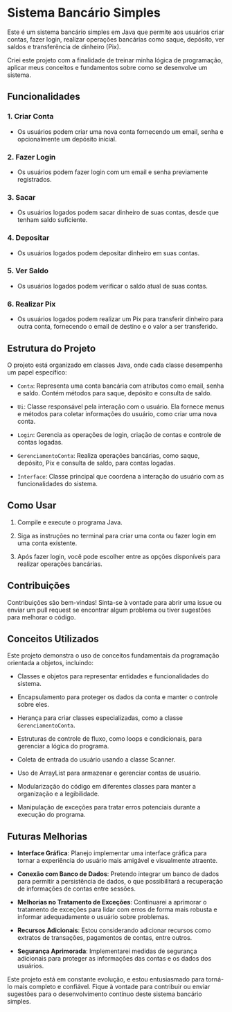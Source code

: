 # Sistema Bancário Simples

Este é um sistema bancário simples em Java que permite aos usuários criar contas, fazer login, realizar operações bancárias como saque, depósito, ver saldos e transferência de dinheiro (Pix).

Criei este projeto com a finalidade de treinar minha lógica de programação, aplicar meus conceitos e fundamentos sobre como se desenvolve um sistema.

## Funcionalidades

### 1. Criar Conta

- Os usuários podem criar uma nova conta fornecendo um email, senha e opcionalmente um depósito inicial.

### 2. Fazer Login

- Os usuários podem fazer login com um email e senha previamente registrados.

### 3. Sacar

- Os usuários logados podem sacar dinheiro de suas contas, desde que tenham saldo suficiente.

### 4. Depositar

- Os usuários logados podem depositar dinheiro em suas contas.

### 5. Ver Saldo

- Os usuários logados podem verificar o saldo atual de suas contas.

### 6. Realizar Pix

- Os usuários logados podem realizar um Pix para transferir dinheiro para outra conta, fornecendo o email de destino e o valor a ser transferido.

## Estrutura do Projeto

O projeto está organizado em classes Java, onde cada classe desempenha um papel específico:

- `Conta`: Representa uma conta bancária com atributos como email, senha e saldo. Contém métodos para saque, depósito e consulta de saldo.

- `Ui`: Classe responsável pela interação com o usuário. Ela fornece menus e métodos para coletar informações do usuário, como criar uma nova conta.

- `Login`: Gerencia as operações de login, criação de contas e controle de contas logadas.

- `GerenciamentoConta`: Realiza operações bancárias, como saque, depósito, Pix e consulta de saldo, para contas logadas.

- `Interface`: Classe principal que coordena a interação do usuário com as funcionalidades do sistema.

## Como Usar

1. Compile e execute o programa Java.

2. Siga as instruções no terminal para criar uma conta ou fazer login em uma conta existente.

3. Após fazer login, você pode escolher entre as opções disponíveis para realizar operações bancárias.

## Contribuições

Contribuições são bem-vindas! Sinta-se à vontade para abrir uma issue ou enviar um pull request se encontrar algum problema ou tiver sugestões para melhorar o código.

## Conceitos Utilizados

Este projeto demonstra o uso de conceitos fundamentais da programação orientada a objetos, incluindo:

- Classes e objetos para representar entidades e funcionalidades do sistema.

- Encapsulamento para proteger os dados da conta e manter o controle sobre eles.

- Herança para criar classes especializadas, como a classe `GerenciamentoConta`.

- Estruturas de controle de fluxo, como loops e condicionais, para gerenciar a lógica do programa.

- Coleta de entrada do usuário usando a classe Scanner.

- Uso de ArrayList para armazenar e gerenciar contas de usuário.

- Modularização do código em diferentes classes para manter a organização e a legibilidade.

- Manipulação de exceções para tratar erros potenciais durante a execução do programa.

## Futuras Melhorias

- **Interface Gráfica**: Planejo implementar uma interface gráfica para tornar a experiência do usuário mais amigável e visualmente atraente.

- **Conexão com Banco de Dados**: Pretendo integrar um banco de dados para permitir a persistência de dados, o que possibilitará a recuperação de informações de contas entre sessões.

- **Melhorias no Tratamento de Exceções**: Continuarei a aprimorar o tratamento de exceções para lidar com erros de forma mais robusta e informar adequadamente o usuário sobre problemas.

- **Recursos Adicionais**: Estou considerando adicionar recursos como extratos de transações, pagamentos de contas, entre outros.

- **Segurança Aprimorada**: Implementarei medidas de segurança adicionais para proteger as informações das contas e os dados dos usuários.

Este projeto está em constante evolução, e estou entusiasmado para torná-lo mais completo e confiável. Fique à vontade para contribuir ou enviar sugestões para o desenvolvimento contínuo deste sistema bancário simples.
